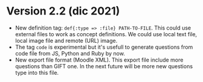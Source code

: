 
# Version 2.2 (dic 2021)

* New definition tag: `def{:type => :file} PATH-TO-FILE`. This could use external files to work as concept definitions. We could use local text file, local image file and remote (URL) image.
* The tag `code` is experimental but it's usefull to generate questions from code file from JS, Python and Ruby by now.
* New export file format (Moodle XML). This export file include more questions than GIFT one. In the next future will be more new questions type into this file.
